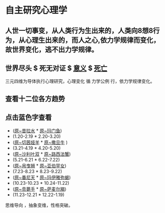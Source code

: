 # 自主研究心理学
## 人世一切事变，从人类行为生出来的，人类向8想8行为，从心理生出来的，而人之心,依力学规律而变化，故世界变化，逃不出力学规律。
 
## 世界尽头 $ 死无对证 $  [意义](https://github.com/txsrht886/psychology/releases) $ [死亡](https://github.com/txsrht886/death) 

三元四维为导体执行心理研究，心理变化 循 力学公例 行，依力学规律变化。

## 查看十二位各方趋势
## 点击蓝色字查看

* ([原~昔拉水](https://github.com/txsrht886/Water-bottle)  *  [ 原~玛门鱼](https://github.com/txsrht886/Pisces))
* (1.20-2.19  *  2.20-3.20)
* ([原~切茜娅羊](https://github.com/txsrht886/Aries)  *  [原~撒旦牛](https://github.com/txsrht886/Taurus) )
* (3.21-4.19  *  4.20-5.20)
* ([原~沙利叶双](https://github.com/txsrht886/Gemini)  *  [原~路西法蟹](https://github.com/txsrht886/Cancer))
* (5.21-6.21  *  6.22-7.22)
* ([原~帛曳狮](https://github.com/txsrht886/Leo)  *  [原~亚伯罕女](https://github.com/txsrht886/Virgo))
* (7.23-8.23  *  8.23-9.22)
* ([原~番尼天](https://github.com/txsrht886/Libra)  *  [原~玛伊雅弥蝎](https://github.com/txsrht886/Scorpio))
* (10.23-10.23  *  10.24-11.22)
* ([原~贲薨手](https://github.com/txsrht886/Sagittarius)  *  [原~萨麦尔羯](https://github.com/txsrht886/Capricorn))
* (11.23-12.21  *  12.22-1.19)

 思维导向 ，抽象变维，性格突破。

